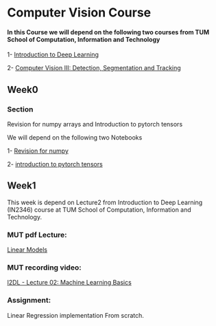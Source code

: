 # Computer Vision Course
#### In this Course we will depend on the following two courses from TUM School of Computation, Information and Technology

1- [Introduction to Deep Learning](https://cvg.cit.tum.de/teaching/ws2024/i2dl)

2- [Computer Vision III: Detection, Segmentation and Tracking](https://cvg.cit.tum.de/teaching/ws2024/cv3)

## Week0
### Section
Revision for numpy arrays and Introduction to pytorch tensors

We will depend on the following two Notebooks

1- [Revision for numpy](https://nbviewer.org/github/jrjohansson/scientific-python-lectures/blob/master/Lecture-2-Numpy.ipynb)

2- [introduction to pytorch tensors](https://pytorch.org/tutorials/beginner/basics/tensorqs_tutorial.html)

## Week1
This week is depend on Lecture2 from Introduction to Deep Learning (IN2346) course at TUM School of Computation, Information and Technology.

### MUT pdf Lecture:
[Linear Models](https://cvg.cit.tum.de/_media/teaching/ws2024/i2dl/2.linear.pdf)

### MUT recording video: 
[I2DL - Lecture 02: Machine Learning Basics](https://youtu.be/Ui7-QwAoHmA?si=6QYzoinM74muuJN_)


### Assignment:
Linear Regression implementation From scratch.
